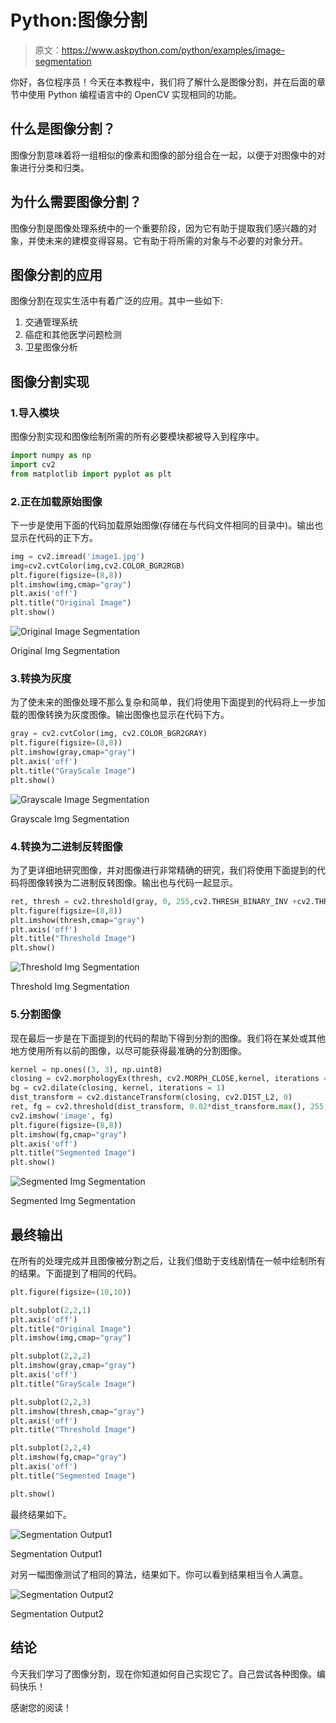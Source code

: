 # Python:图像分割

> 原文：<https://www.askpython.com/python/examples/image-segmentation>

你好，各位程序员！今天在本教程中，我们将了解什么是图像分割，并在后面的章节中使用 Python 编程语言中的 OpenCV 实现相同的功能。

## 什么是图像分割？

图像分割意味着将一组相似的像素和图像的部分组合在一起，以便于对图像中的对象进行分类和归类。

## 为什么需要图像分割？

图像分割是图像处理系统中的一个重要阶段，因为它有助于提取我们感兴趣的对象，并使未来的建模变得容易。它有助于将所需的对象与不必要的对象分开。

## 图像分割的应用

图像分割在现实生活中有着广泛的应用。其中一些如下:

1.  交通管理系统
2.  癌症和其他医学问题检测
3.  卫星图像分析

## 图像分割实现

### 1.导入模块

图像分割实现和图像绘制所需的所有必要模块都被导入到程序中。

```py
import numpy as np
import cv2
from matplotlib import pyplot as plt

```

### 2.正在加载原始图像

下一步是使用下面的代码加载原始图像(存储在与代码文件相同的目录中)。输出也显示在代码的正下方。

```py
img = cv2.imread('image1.jpg')
img=cv2.cvtColor(img,cv2.COLOR_BGR2RGB)
plt.figure(figsize=(8,8))
plt.imshow(img,cmap="gray")
plt.axis('off')
plt.title("Original Image")
plt.show()

```

![Original Image Segmentation](img/2bfbc24b73da779fa071b95e5611e9f7.png)

Original Img Segmentation

### 3.转换为灰度

为了使未来的图像处理不那么复杂和简单，我们将使用下面提到的代码将上一步加载的图像转换为灰度图像。输出图像也显示在代码下方。

```py
gray = cv2.cvtColor(img, cv2.COLOR_BGR2GRAY)
plt.figure(figsize=(8,8))
plt.imshow(gray,cmap="gray")
plt.axis('off')
plt.title("GrayScale Image")
plt.show()

```

![Grayscale Image Segmentation](img/b26c1899a1db505e125ae8ccbc5a0de2.png)

Grayscale Img Segmentation

### 4.转换为二进制反转图像

为了更详细地研究图像，并对图像进行非常精确的研究，我们将使用下面提到的代码将图像转换为二进制反转图像。输出也与代码一起显示。

```py
ret, thresh = cv2.threshold(gray, 0, 255,cv2.THRESH_BINARY_INV +cv2.THRESH_OTSU)
plt.figure(figsize=(8,8))
plt.imshow(thresh,cmap="gray")
plt.axis('off')
plt.title("Threshold Image")
plt.show()

```

![Threshold Img Segmentation](img/02d76afc49e84fcd7519ed427f53adef.png)

Threshold Img Segmentation

### 5.分割图像

现在最后一步是在下面提到的代码的帮助下得到分割的图像。我们将在某处或其他地方使用所有以前的图像，以尽可能获得最准确的分割图像。

```py
kernel = np.ones((3, 3), np.uint8)
closing = cv2.morphologyEx(thresh, cv2.MORPH_CLOSE,kernel, iterations = 15)
bg = cv2.dilate(closing, kernel, iterations = 1)
dist_transform = cv2.distanceTransform(closing, cv2.DIST_L2, 0)
ret, fg = cv2.threshold(dist_transform, 0.02*dist_transform.max(), 255, 0)
cv2.imshow('image', fg)
plt.figure(figsize=(8,8))
plt.imshow(fg,cmap="gray")
plt.axis('off')
plt.title("Segmented Image")
plt.show()

```

![Segmented Img Segmentation](img/8d015dd1efeaad175efaec54a23628fb.png)

Segmented Img Segmentation

## 最终输出

在所有的处理完成并且图像被分割之后，让我们借助于支线剧情在一帧中绘制所有的结果。下面提到了相同的代码。

```py
plt.figure(figsize=(10,10))

plt.subplot(2,2,1)
plt.axis('off')
plt.title("Original Image")
plt.imshow(img,cmap="gray")

plt.subplot(2,2,2)
plt.imshow(gray,cmap="gray")
plt.axis('off')
plt.title("GrayScale Image")

plt.subplot(2,2,3)
plt.imshow(thresh,cmap="gray")
plt.axis('off')
plt.title("Threshold Image")

plt.subplot(2,2,4)
plt.imshow(fg,cmap="gray")
plt.axis('off')
plt.title("Segmented Image")

plt.show()

```

最终结果如下。

![Segmentation Output1](img/cc474b153c7e329ee2d3e9c67eb65cc1.png)

Segmentation Output1

对另一幅图像测试了相同的算法，结果如下。你可以看到结果相当令人满意。

![Segmentation Output2](img/0c74aec917f6f93f4dfd067e3ebb28e0.png)

Segmentation Output2

## 结论

今天我们学习了图像分割，现在你知道如何自己实现它了。自己尝试各种图像。编码快乐！

感谢您的阅读！